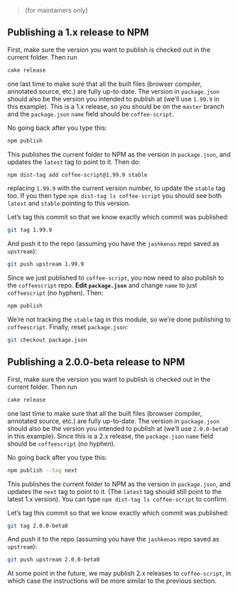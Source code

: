 > (for maintainers only)

## Publishing a 1.x release to NPM

First, make sure the version you want to publish is checked out in the current folder. Then run

```bash
cake release
```

one last time to make sure that all the built files (browser compiler, annotated source, etc.) are fully up-to-date. The version in `package.json` should also be the version you intended to publish at (we’ll use `1.99.9` in this example). This is a 1.x release, so you should be on the `master` branch and the `package.json` `name` field should be `coffee-script`.

No going back after you type this:

```bash
npm publish
```

This publishes the current folder to NPM as the version in `package.json`, and updates the `latest` tag to point to it. Then do:

```bash
npm dist-tag add coffee-script@1.99.9 stable
```

replacing `1.99.9` with the current version number, to update the `stable` tag too. If you then type `npm dist-tag ls coffee-script` you should see both `latest` and `stable` pointing to this version.

Let’s tag this commit so that we know exactly which commit was published:

```bash
git tag 1.99.9
```

And push it to the repo (assuming you have the `jashkenas` repo saved as `upstream`):

```bash
git push upstream 1.99.9
```

Since we just published to `coffee-script`, you now need to also publish to the `coffeescript` repo. **Edit `package.json`** and change `name` to just `coffeescript` (no hyphen). Then:

```bash
npm publish
```

We’re not tracking the `stable` tag in this module, so we’re done publishing to `coffeescript`. Finally, reset `package.json`:

```bash
git checkout package.json
```

## Publishing a 2.0.0-beta release to NPM

First, make sure the version you want to publish is checked out in the current folder. Then run

```bash
cake release
```

one last time to make sure that all the built files (browser compiler, annotated source, etc.) are fully up-to-date. The version in `package.json` should also be the version you intended to publish at (we’ll use `2.0.0-beta0` in this example). Since this is a 2.x release, the `package.json` `name` field should be `coffeescript` (no hyphen).

No going back after you type this:

```bash
npm publish --tag next
```

This publishes the current folder to NPM as the version in `package.json`, and updates the `next` tag to point to it. (The `latest` tag should still point to the latest 1.x version). You can type `npm dist-tag ls coffee-script` to confirm.

Let’s tag this commit so that we know exactly which commit was published:

```bash
git tag 2.0.0-beta0
```

And push it to the repo (assuming you have the `jashkenas` repo saved as `upstream`):

```bash
git push upstream 2.0.0-beta0
```

At some point in the future, we may publish 2.x releases to `coffee-script`, in which case the instructions will be more similar to the previous section.